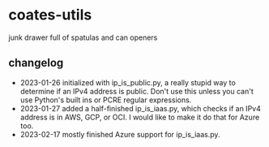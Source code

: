 # coates-utils
 junk drawer full of spatulas and can openers
## changelog
* 2023-01-26 initialized with ip\_is\_public.py, a really stupid way to determine if an IPv4 address is public. Don't use this unless you can't use Python's built ins or PCRE regular expressions.
* 2023-01-27 added a half-finished ip\_is\_iaas.py, which checks if an IPv4 address is in AWS, GCP, or OCI. I would like to make it do that for Azure too.
* 2023-02-17 mostly finished Azure support for ip\_is\_iaas.py.
